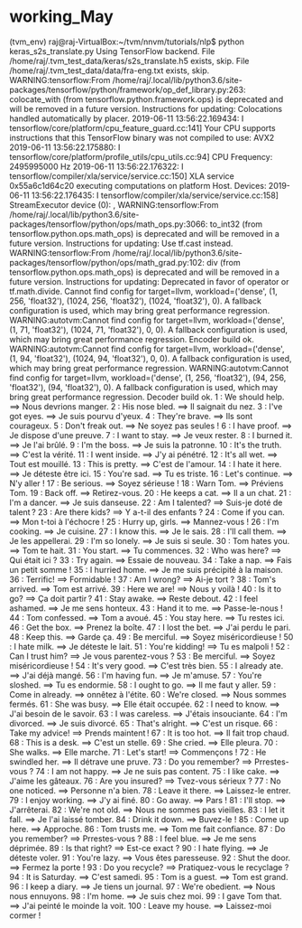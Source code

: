 # working_May

(tvm_env) raj@raj-VirtualBox:~/tvm/nnvm/tutorials/nlp$ python keras_s2s_translate.py
Using TensorFlow backend.
File /home/raj/.tvm_test_data/keras/s2s_translate.h5 exists, skip.
File /home/raj/.tvm_test_data/data/fra-eng.txt exists, skip.
WARNING:tensorflow:From /home/raj/.local/lib/python3.6/site-packages/tensorflow/python/framework/op_def_library.py:263: colocate_with (from tensorflow.python.framework.ops) is deprecated and will be removed in a future version.
Instructions for updating:
Colocations handled automatically by placer.
2019-06-11 13:56:22.169434: I tensorflow/core/platform/cpu_feature_guard.cc:141] Your CPU supports instructions that this TensorFlow binary was not compiled to use: AVX2
2019-06-11 13:56:22.175880: I tensorflow/core/platform/profile_utils/cpu_utils.cc:94] CPU Frequency: 2495995000 Hz
2019-06-11 13:56:22.176322: I tensorflow/compiler/xla/service/service.cc:150] XLA service 0x55a6c1d64c20 executing computations on platform Host. Devices:
2019-06-11 13:56:22.176435: I tensorflow/compiler/xla/service/service.cc:158]   StreamExecutor device (0): <undefined>, <undefined>
WARNING:tensorflow:From /home/raj/.local/lib/python3.6/site-packages/tensorflow/python/ops/math_ops.py:3066: to_int32 (from tensorflow.python.ops.math_ops) is deprecated and will be removed in a future version.
Instructions for updating:
Use tf.cast instead.
WARNING:tensorflow:From /home/raj/.local/lib/python3.6/site-packages/tensorflow/python/ops/math_grad.py:102: div (from tensorflow.python.ops.math_ops) is deprecated and will be removed in a future version.
Instructions for updating:
Deprecated in favor of operator or tf.math.divide.
Cannot find config for target=llvm, workload=('dense', (1, 256, 'float32'), (1024, 256, 'float32'), (1024, 'float32'), 0). A fallback configuration is used, which may bring great performance regression.
WARNING:autotvm:Cannot find config for target=llvm, workload=('dense', (1, 71, 'float32'), (1024, 71, 'float32'), 0, 0). A fallback configuration is used, which may bring great performance regression.
Encoder build ok.
WARNING:autotvm:Cannot find config for target=llvm, workload=('dense', (1, 94, 'float32'), (1024, 94, 'float32'), 0, 0). A fallback configuration is used, which may bring great performance regression.
WARNING:autotvm:Cannot find config for target=llvm, workload=('dense', (1, 256, 'float32'), (94, 256, 'float32'), (94, 'float32'), 0). A fallback configuration is used, which may bring great performance regression.
Decoder build ok.
1 :  We should help. ==> Nous devrions manger.
2 :  His nose bled. ==> Il saignait du nez.
3 :  I've got eyes. ==> Je suis pourvu d'yeux.
4 :  They're brave. ==> Ils sont courageux.
5 :  Don't freak out. ==> Ne soyez pas seules !
6 :  I have proof. ==> Je dispose d'une preuve.
7 :  I want to stay. ==> Je veux rester.
8 :  I burned it. ==> Je l'ai brûlé.
9 :  I'm the boss. ==> Je suis la patronne.
10 :  It's the truth. ==> C'est la vérité.
11 :  I went inside. ==> J'y ai pénétré.
12 :  It's all wet. ==> Tout est mouillé.
13 :  This is pretty. ==> C'est de l'amour.
14 :  I hate it here. ==> Je déteste être ici.
15 :  You're sad. ==> Tu es triste.
16 :  Let's continue. ==> N'y aller !
17 :  Be serious. ==> Soyez sérieuse !
18 :  Warn Tom. ==> Préviens Tom.
19 :  Back off. ==> Retirez-vous.
20 :  He keeps a cat. ==> Il a un chat.
21 :  I'm a dancer. ==> Je suis danseuse.
22 :  Am I talented? ==> Suis-je doté de talent ?
23 :  Are there kids? ==> Y a-t-il des enfants ?
24 :  Come if you can. ==> Mon t-toi à l'échocre !
25 :  Hurry up, girls. ==> Mannez-vous !
26 :  I'm cooking. ==> Je cuisine.
27 :  I know this. ==> Je le sais.
28 :  I'll call them. ==> Je les appellerai.
29 :  I'm so lonely. ==> Je suis si seule.
30 :  Tom hates you. ==> Tom te hait.
31 :  You start. ==> Tu commences.
32 :  Who was here? ==> Qui était ici ?
33 :  Try again. ==> Essaie de nouveau.
34 :  Take a nap. ==> Fais un petit somme !
35 :  I hurried home. ==> Je me suis précipité à la maison.
36 :  Terrific! ==> Formidable !
37 :  Am I wrong? ==> Ai-je tort ?
38 :  Tom's arrived. ==> Tom est arrivé.
39 :  Here we are! ==> Nous y voilà !
40 :  Is it to go? ==> Ça doit partir ?
41 :  Stay awake. ==> Reste debout.
42 :  I feel ashamed. ==> Je me sens honteux.
43 :  Hand it to me. ==> Passe-le-nous !
44 :  Tom confessed. ==> Tom a avoué.
45 :  You stay here. ==> Tu restes ici.
46 :  Get the box. ==> Prenez la boîte.
47 :  I lost the bet. ==> J'ai perdu le pari.
48 :  Keep this. ==> Garde ça.
49 :  Be merciful. ==> Soyez miséricordieuse !
50 :  I hate milk. ==> Je déteste le lait.
51 :  You're kidding! ==> Tu es malpoli !
52 :  Can I trust him? ==> Je vous parentez-vous ?
53 :  Be merciful. ==> Soyez miséricordieuse !
54 :  It's very good. ==> C'est très bien.
55 :  I already ate. ==> J'ai déjà mangé.
56 :  I'm having fun. ==> Je m'amuse.
57 :  You're sloshed. ==> Tu es endormie.
58 :  I ought to go. ==> Il me faut y aller.
59 :  Come in already. ==> onnêtez à l'étite.
60 :  We're closed. ==> Nous sommes fermés.
61 :  She was busy. ==> Elle était occupée.
62 :  I need to know. ==> J'ai besoin de le savoir.
63 :  I was careless. ==> J'étais insouciante.
64 :  I'm divorced. ==> Je suis divorcé.
65 :  That's alright. ==> C'est un risque.
66 :  Take my advice! ==> Prends maintent !
67 :  It is too hot. ==> Il fait trop chaud.
68 :  This is a desk. ==> C'est un stelle.
69 :  She cried. ==> Elle pleura.
70 :  She walks. ==> Elle marche.
71 :  Let's start! ==> Commençons !
72 :  He swindled her. ==> Il détrave une pruve.
73 :  Do you remember? ==> Prrestes-vous ?
74 :  I am not happy. ==> Je ne suis pas content.
75 :  I like cake. ==> J'aime les gâteaux.
76 :  Are you insured? ==> Tvez-vous sérieux ?
77 :  No one noticed. ==> Personne n'a bien.
78 :  Leave it there. ==> Laissez-le entrer.
79 :  I enjoy working. ==> J'y ai finé.
80 :  Go away. ==> Pars !
81 :  I'll stop. ==> J'arrêterai.
82 :  We're not old. ==> Nous ne sommes pas vieilles.
83 :  I let it fall. ==> Je l'ai laissé tomber.
84 :  Drink it down. ==> Buvez-le !
85 :  Come up here. ==> Approche.
86 :  Tom trusts me. ==> Tom me fait confiance.
87 :  Do you remember? ==> Prrestes-vous ?
88 :  I feel blue. ==> Je me sens déprimée.
89 :  Is that right? ==> Est-ce exact ?
90 :  I hate flying. ==> Je déteste voler.
91 :  You're lazy. ==> Vous êtes paresseuse.
92 :  Shut the door. ==> Fermez la porte !
93 :  Do you recycle? ==> Pratiquez-vous le recyclage ?
94 :  It is Saturday. ==> C'est samedi.
95 :  Tom is a guest. ==> Tom est grand.
96 :  I keep a diary. ==> Je tiens un journal.
97 :  We're obedient. ==> Nous nous ennuyons.
98 :  I'm home. ==> Je suis chez moi.
99 :  I gave Tom that. ==> J'ai peinté le moinde la voit.
100 :  Leave my house. ==> Laissez-moi cormer !
